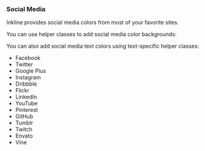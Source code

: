 ### Social Media
Inkline provides social media colors from most of your favorite sites.

You can use helper classes to add social media color backgrounds:

<i-code-preview title="Social Media Color Background" link="https://github.com/inkline/inkline/blob/master/src/css/config/_colors.styl" class="_padding-bottom-0">

<i-row>
    <i-column xs="12" sm="6" md="3">
        <color-box type="facebook" title="Facebook" description="#3b5998"></color-box>
    </i-column>
    <i-column xs="12" sm="6" md="3">
        <color-box type="twitter" title="Twitter" description="#1da1f2"></color-box>
    </i-column>
    <i-column xs="12" sm="6" md="3">
        <color-box type="google" title="Google" description="#dd4b39"></color-box>
    </i-column>
    <i-column xs="12" sm="6" md="3">
        <color-box type="instagram" title="Instagram" description="#fd1d1d"></color-box>
    </i-column>
    <i-column xs="12" sm="6" md="3">
        <color-box type="dribbble" title="Dribbble" description="#ea4c89"></color-box>
    </i-column>
    <i-column xs="12" sm="6" md="3">
        <color-box type="behance" title="Behance" description="#1769ff"></color-box>
    </i-column>
    <i-column xs="12" sm="6" md="3">
        <color-box type="flickr" title="Flickr" description="#ff0084"></color-box>
    </i-column>
    <i-column xs="12" sm="6" md="3">
        <color-box type="linkedin" title="LinkedIn" description="#0077b5"></color-box>
    </i-column>
    <i-column xs="12" sm="6" md="3">
        <color-box type="youtube" title="YouTube" description="#b31217"></color-box>
    </i-column>
    <i-column xs="12" sm="6" md="3">
        <color-box type="pinterest" title="Pinterest" description="#bd081c"></color-box>
    </i-column>
    <i-column xs="12" sm="6" md="3">
        <color-box type="github" title="Github" description="#333333"></color-box>
    </i-column>
    <i-column xs="12" sm="6" md="3">
        <color-box type="tumblr" title="Tumblr" description="#35465c"></color-box>
    </i-column>
    <i-column xs="12" sm="6" md="3">
        <color-box type="twitch" title="Twitch" description="#6441a5"></color-box>
    </i-column>
    <i-column xs="12" sm="6" md="3">
        <color-box type="envato" title="Envato" description="#82b541"></color-box>
    </i-column>
    <i-column xs="12" sm="6" md="3">
        <color-box type="vine" title="Vine" description="#00bf8f"></color-box>
    </i-column>
</i-row>

<template slot="html">

~~~html
<div class="_background-facebook"></div>
<div class="_background-twitter"></div>
<div class="_background-google-plus"></div>
<div class="_background-instagram"></div>
<div class="_background-dribbble"></div>
<div class="_background-flickr"></div>
<div class="_background-linkedin"></div>
<div class="_background-youtube"></div>
<div class="_background-pinterest"></div>
<div class="_background-github"></div>
<div class="_background-tumblr"></div>
<div class="_background-twitch"></div>
<div class="_background-envato"></div>
<div class="_background-vine"></div>
~~~

</template>
</i-code-preview>

You can also add social media text colors using text-specific helper classes:

<i-code-preview title="Social Media Color Text" link="https://github.com/inkline/inkline/blob/master/src/css/config/_colors.styl" class="_padding-bottom-0">

<ul class="-inline">
    <li class="_text-facebook">Facebook</li>
    <li class="_text-twitter">Twitter</li>
    <li class="_text-google-plus">Google Plus</li>
    <li class="_text-instagram">Instagram</li>
    <li class="_text-dribbble">Dribbble</li>
    <li class="_text-flickr">Flickr</li>
    <li class="_text-linkedin">LinkedIn</li>
    <li class="_text-youtube">YouTube</li>
    <li class="_text-pinterest">Pinterest</li>
    <li class="_text-github">GitHub</li>
    <li class="_text-tumblr">Tumblr</li>
    <li class="_text-twitch">Twitch</li>
    <li class="_text-envato">Envato</li>
    <li class="_text-vine">Vine</li>
</ul>

<template slot="html">

~~~html
<p class="_text-facebook"></p>
<p class="_text-twitter"></p>
<p class="_text-google-plus"></p>
<p class="_text-instagram"></p>
<p class="_text-dribbble"></p>
<p class="_text-flickr"></p>
<p class="_text-linkedin"></p>
<p class="_text-youtube"></p>
<p class="_text-pinterest"></p>
<p class="_text-github"></p>
<p class="_text-tumblr"></p>
<p class="_text-twitch"></p>
<p class="_text-envato"></p>
<p class="_text-vine"></p>
~~~

</template>
</i-code-preview>

